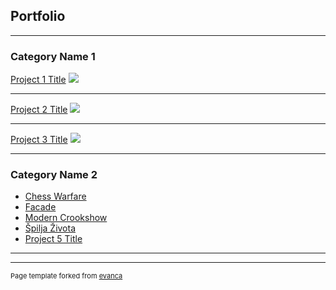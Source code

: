 ## Portfolio

---

### Category Name 1 

[Project 1 Title](/sample_page)
<img src="images/dummy_thumbnail.jpg?raw=true"/>

---
[Project 2 Title](/pdf/sample_presentation.pdf)
<img src="images/dummy_thumbnail.jpg?raw=true"/>

---
[Project 3 Title](http://example.com/)
<img src="images/dummy_thumbnail.jpg?raw=true"/>

---

### Category Name 2

- [Chess Warfare](https://youtu.be/BknSIQ34q6o)
- [Facade](https://youtu.be/vJhwPj2xjGU)
- [Modern Crookshow](https://youtu.be/X1LhlHebvA8)
- [Špilja Života](https://youtu.be/KARWocfbHIg)
- [Project 5 Title](http://example.com/)

---




---
<p style="font-size:11px">Page template forked from <a href="https://github.com/evanca/quick-portfolio">evanca</a></p>
<!-- Remove above link if you don't want to attibute -->
